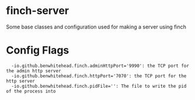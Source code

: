 finch-server
============

Some base classes and configuration used for making a server using finch

# Config Flags

```
  -io.github.benwhitehead.finch.adminHttpPort='9990': the TCP port for the admin http server
  -io.github.benwhitehead.finch.httpPort='7070': the TCP port for the http server
  -io.github.benwhitehead.finch.pidFile='': The file to write the pid of the process into
```
